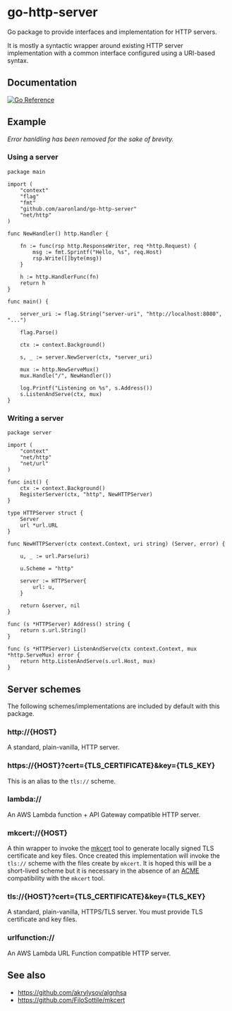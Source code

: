 # go-http-server

Go package to provide interfaces and implementation for HTTP servers.

It is mostly a syntactic wrapper around existing HTTP server implementation with a common interface configured using a URI-based syntax.

## Documentation

[![Go Reference](https://pkg.go.dev/badge/github.com/aaronland/go-http-server.svg)](https://pkg.go.dev/github.com/aaronland/go-http-server)

## Example

_Error hanldling has been removed for the sake of brevity._

### Using a server

```
package main

import (
	"context"
	"flag"
	"fmt"
	"github.com/aaronland/go-http-server"
	"net/http"
)

func NewHandler() http.Handler {

	fn := func(rsp http.ResponseWriter, req *http.Request) {
		msg := fmt.Sprintf("Hello, %s", req.Host)
		rsp.Write([]byte(msg))
	}

	h := http.HandlerFunc(fn)
	return h
}

func main() {

	server_uri := flag.String("server-uri", "http://localhost:8080", "...")

	flag.Parse()

	ctx := context.Background()

	s, _ := server.NewServer(ctx, *server_uri)

	mux := http.NewServeMux()
	mux.Handle("/", NewHandler())

	log.Printf("Listening on %s", s.Address())
	s.ListenAndServe(ctx, mux)
}

```

### Writing a server

```
package server

import (
	"context"
	"net/http"
	"net/url"
)

func init() {
	ctx := context.Background()
	RegisterServer(ctx, "http", NewHTTPServer)
}

type HTTPServer struct {
	Server
	url *url.URL
}

func NewHTTPServer(ctx context.Context, uri string) (Server, error) {

	u, _ := url.Parse(uri)

	u.Scheme = "http"

	server := HTTPServer{
		url: u,
	}

	return &server, nil
}

func (s *HTTPServer) Address() string {
	return s.url.String()
}

func (s *HTTPServer) ListenAndServe(ctx context.Context, mux *http.ServeMux) error {
	return http.ListenAndServe(s.url.Host, mux)
}
```

## Server schemes

The following schemes/implementations are included by default with this package.

### http://{HOST}

A standard, plain-vanilla, HTTP server.

### https://{HOST}?cert={TLS_CERTIFICATE}&key={TLS_KEY}

This is an alias to the `tls://` scheme.

### lambda://

An AWS Lambda function + API Gateway compatible HTTP server.

### mkcert://{HOST}

A thin wrapper to invoke the [mkcert](https://github.com/FiloSottile/mkcert) tool to generate locally signed TLS certificate and key files. Once created this implementation will invoke the `tls://` scheme with the files create by `mkcert`. It is hoped this will be a short-lived scheme but it is necessary in the absence of an [ACME](https://github.com/go-acme/lego) compatibility with the `mkcert` tool.

### tls://{HOST}?cert={TLS_CERTIFICATE}&key={TLS_KEY}

A standard, plain-vanilla, HTTPS/TLS server. You must provide TLS certificate and key files.

### urlfunction://

An AWS Lambda URL Function compatible HTTP server.

## See also

* https://github.com/akrylysov/algnhsa
* https://github.com/FiloSottile/mkcert
